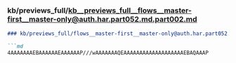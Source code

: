 ### kb/previews_full/kb__previews_full__flows__master-first__master-only@auth.har.part052.md.part002.md

```md
### kb/previews_full/flows__master-first__master-only@auth.har.part052.md (part 002)

```md
4AAAAAAAEBAAAAAAEAAAAAAP///wAAAAAAAQEAAAAAAAAAAAAAAAAAAAEBAQAAAP
```

```

```
